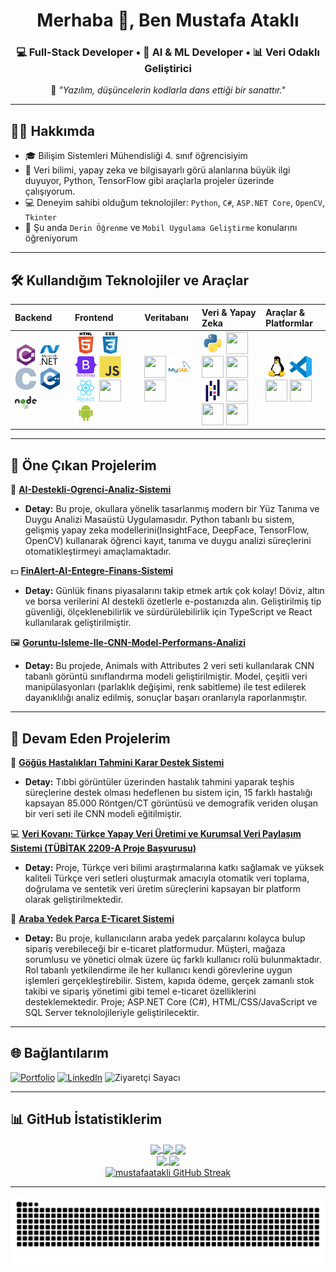 <h1 align="center">Merhaba 👋, Ben Mustafa Ataklı</h1>
<h3 align="center">💻 Full-Stack Developer • 🧠 AI & ML Developer • 📊 Veri Odaklı Geliştirici</h3>

<p align="center">
  🚀 <em>"Yazılım, düşüncelerin kodlarla dans ettiği bir sanattır."</em><br>
</p>


---

## 🙋‍♂️ Hakkımda

- 🎓 Bilişim Sistemleri Mühendisliği 4. sınıf öğrencisiyim    
- 🧠 Veri bilimi, yapay zeka ve bilgisayarlı görü alanlarına büyük ilgi duyuyor, Python, TensorFlow gibi araçlarla projeler üzerinde çalışıyorum.
- 💻 Deneyim sahibi olduğum teknolojiler: `Python`, `C#`, `ASP.NET Core`, `OpenCV`, `Tkinter`  
- 🌱 Şu anda `Derin Öğrenme` ve `Mobil Uygulama Geliştirme` konularını öğreniyorum  

---

## 🛠️ Kullandığım Teknolojiler ve Araçlar

| Backend | Frontend | Veritabanı | Veri & Yapay Zeka | Araçlar & Platformlar |
| :------ | :-------- | :---------- | :----------------- | :--------------------- |
| <img src="https://raw.githubusercontent.com/devicons/devicon/master/icons/csharp/csharp-original.svg" width="35" height="35"/> <img src="https://raw.githubusercontent.com/devicons/devicon/master/icons/dot-net/dot-net-original-wordmark.svg" width="35" height="35"/> <img src="https://raw.githubusercontent.com/devicons/devicon/master/icons/c/c-original.svg" width="35" height="35"/> <img src="https://raw.githubusercontent.com/devicons/devicon/master/icons/cplusplus/cplusplus-original.svg" width="35" height="35"/> <img src="https://raw.githubusercontent.com/devicons/devicon/master/icons/nodejs/nodejs-original-wordmark.svg" width="35" height="35"/> | <img src="https://raw.githubusercontent.com/devicons/devicon/master/icons/html5/html5-original-wordmark.svg" width="35" height="35"/> <img src="https://raw.githubusercontent.com/devicons/devicon/master/icons/css3/css3-original-wordmark.svg" width="35" height="35"/> <img src="https://raw.githubusercontent.com/devicons/devicon/master/icons/bootstrap/bootstrap-plain-wordmark.svg" width="35" height="35"/> <img src="https://raw.githubusercontent.com/devicons/devicon/master/icons/javascript/javascript-original.svg" width="35" height="35"/> <img src="https://raw.githubusercontent.com/devicons/devicon/master/icons/react/react-original-wordmark.svg" width="35" height="35"/> <img src="https://www.vectorlogo.zone/logos/flutterio/flutterio-icon.svg" width="35" height="35"/> <img src="https://raw.githubusercontent.com/devicons/devicon/master/icons/android/android-original-wordmark.svg" width="35" height="35"/> | <img src="https://www.svgrepo.com/show/303229/microsoft-sql-server-logo.svg" width="35" height="35"/> <img src="https://raw.githubusercontent.com/devicons/devicon/master/icons/mysql/mysql-original-wordmark.svg" width="35" height="35"/> <img src="https://www.vectorlogo.zone/logos/sqlite/sqlite-icon.svg" width="35" height="35"/> | <img src="https://raw.githubusercontent.com/devicons/devicon/master/icons/python/python-original.svg" width="35" height="35"/> <img src="https://www.vectorlogo.zone/logos/tensorflow/tensorflow-icon.svg" width="35" height="35"/> <img src="https://www.vectorlogo.zone/logos/pytorch/pytorch-icon.svg" width="35" height="35"/> <img src="https://www.vectorlogo.zone/logos/opencv/opencv-icon.svg" width="35" height="35"/> <img src="https://raw.githubusercontent.com/devicons/devicon/2ae2a900d2f041da66e950e4d48052658d850630/icons/pandas/pandas-original.svg" width="35" height="35"/> <img src="https://upload.wikimedia.org/wikipedia/commons/0/05/Scikit_learn_logo_small.svg" width="35" height="35"/> <img src="https://seaborn.pydata.org/_images/logo-mark-lightbg.svg" width="35" height="35"/> <img src="https://raw.githubusercontent.com/detain/svg-logos/780f25886640cef088af994181646db2f6b1a3f8/svg/selenium-logo.svg" width="35" height="35"/> | <img src="https://raw.githubusercontent.com/devicons/devicon/master/icons/linux/linux-original.svg" width="35" height="35"/> <img src="https://raw.githubusercontent.com/devicons/devicon/master/icons/vscode/vscode-original.svg" width="35" height="35"/> <img src="https://www.vectorlogo.zone/logos/git-scm/git-scm-icon.svg" width="35" height="35"/> <img src="https://www.vectorlogo.zone/logos/figma/figma-icon.svg" width="35" height="35"/> |

---

## 📌 Öne Çıkan Projelerim

🏢 **[AI-Destekli-Ogrenci-Analiz-Sistemi](https://github.com/mustafaatakli/AI-Destekli-Ogrenci-Analiz-Sistemi)**
- **Detay:** Bu proje, okullara yönelik tasarlanmış modern bir Yüz Tanıma ve Duygu Analizi Masaüstü Uygulamasıdır. Python tabanlı bu sistem, gelişmiş yapay zeka modellerini(InsightFace, DeepFace, TensorFlow, OpenCV) kullanarak öğrenci kayıt, tanıma ve duygu analizi süreçlerini otomatikleştirmeyi amaçlamaktadır.

💵 **[FinAlert-AI-Entegre-Finans-Sistemi](https://github.com/mustafaatakli/AI-Destekli-Web-Finans-Sistemi)**  
- **Detay:** Günlük finans piyasalarını takip etmek artık çok kolay! Döviz, altın ve borsa verilerini AI destekli özetlerle e-postanızda alın. Geliştirilmiş tip güvenliği, ölçeklenebilirlik ve sürdürülebilirlik için TypeScript ve React kullanılarak geliştirilmiştir.

🖼️ **[Goruntu-Isleme-Ile-CNN-Model-Performans-Analizi](https://github.com/mustafaatakli/Goruntu-Isleme-Ile-CNN-Model-Performans-Analizi)**  
- **Detay:** Bu projede, Animals with Attributes 2 veri seti kullanılarak CNN tabanlı görüntü sınıflandırma modeli geliştirilmiştir. Model, çeşitli veri manipülasyonları (parlaklık değişimi, renk sabitleme) ile test edilerek dayanıklılığı analiz edilmiş, sonuçlar başarı oranlarıyla raporlanmıştır.

---

## 📌 Devam Eden Projelerim
💊 **[Göğüs Hastalıkları Tahmini Karar Destek Sistemi](https://github.com/mustafaatakli/gogus-hastaliklari-tahmini-kds)**
- **Detay:** Tıbbi görüntüler üzerinden hastalık tahmini yaparak teşhis süreçlerine destek olması hedeflenen bu sistem için, 15 farklı hastalığı kapsayan 85.000 Röntgen/CT görüntüsü ve demografik veriden oluşan bir veri seti ile CNN modeli eğitilmiştir.

💻 **[Veri Kovanı: Türkçe Yapay Veri Üretimi ve Kurumsal Veri Paylaşım Sistemi (TÜBİTAK 2209-A Proje Başvurusu)](https://github.com/mustafaatakli/veri-kovani)**
- **Detay:** Proje, Türkçe veri bilimi araştırmalarına katkı sağlamak ve yüksek kaliteli Türkçe veri setleri oluşturmak amacıyla otomatik veri toplama, doğrulama ve sentetik veri üretim süreçlerini kapsayan bir platform olarak geliştirilmektedir.

🚗 **[Araba Yedek Parça E-Ticaret Sistemi](https://github.com/mustafaatakli/CarSparePartsECommerceSystem)**
- **Detay:** Bu proje, kullanıcıların araba yedek parçalarını kolayca bulup sipariş verebileceği bir e-ticaret platformudur. Müşteri, mağaza sorumlusu ve yönetici olmak üzere üç farklı kullanıcı rolü bulunmaktadır. Rol tabanlı yetkilendirme ile her kullanıcı kendi görevlerine uygun işlemleri gerçekleştirebilir. Sistem, kapıda ödeme, gerçek zamanlı stok takibi ve sipariş yönetimi gibi temel e-ticaret özelliklerini desteklemektedir. Proje; ASP.NET Core (C#), HTML/CSS/JavaScript ve SQL Server teknolojileriyle geliştirilecektir.

---

## 🌐 Bağlantılarım

[![Portfolio](https://img.shields.io/badge/Portfolyo-000000?style=for-the-badge&logo=Vercel&logoColor=white)](https://mustafaatakli.dev)
[![LinkedIn](https://img.shields.io/badge/LinkedIn-0A66C2?style=for-the-badge&logo=linkedin&logoColor=white)](https://www.linkedin.com/in/mustafa-atakl%C4%B1-26592225b/)
![Ziyaretçi Sayacı](https://komarev.com/ghpvc/?username=mustafaatakli&color=blueviolet&style=for-the-badge&label=Profil+Görüntülenme)

---

## 📊 GitHub İstatistiklerim

<div align="center">
<a href="https://github.com/mustafaatakli">
<img align="center" src="http://github-profile-summary-cards.vercel.app/api/cards/stats?username=mustafaatakli&theme=2077" height="170em" />
<img align="center" src="http://github-profile-summary-cards.vercel.app/api/cards/most-commit-language?username=mustafaatakli&theme=2077" height="170em" />
<img align="center" src="http://github-profile-summary-cards.vercel.app/api/cards/repos-per-language?username=mustafaatakli&theme=2077" height="170em" />
<br>
<img align="center" src="http://github-profile-summary-cards.vercel.app/api/cards/productive-time?username=mustafaatakli&theme=2077" height="170em" />
<img align="center" src="http://github-profile-summary-cards.vercel.app/api/cards/profile-details?username=mustafaatakli&theme=2077" height="170em" />
<br>
<img align="center" src="https://github-readme-streak-stats.herokuapp.com/?user=mustafaatakli&theme=dark&hide_border=true&date_format=j%20M%5B%20Y%5D" alt="mustafaatakli GitHub Streak" />
</a>
</div>

---

<picture>
  <source media="(prefers-color-scheme: dark)" srcset="https://raw.githubusercontent.com/mustafaatakli/mustafaatakli/output/github-contribution-grid-snake-dark.svg">
  <source media="(prefers-color-scheme: light)" srcset="https://raw.githubusercontent.com/mustafaatakli/mustafaatakli/output/github-contribution-grid-snake.svg">
  <img alt="github contribution grid snake animation" src="https://raw.githubusercontent.com/mustafaatakli/mustafaatakli/output/github-contribution-grid-snake.svg">
</picture>
